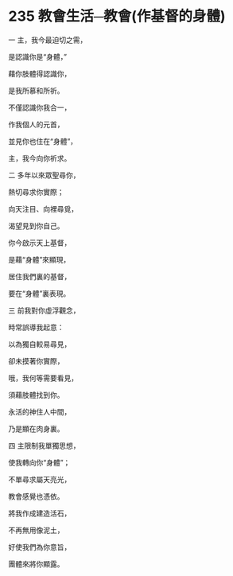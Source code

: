 # 235 教會生活─教會(作基督的身體)

一 主，我今最迫切之需，

是認識你是“身體，”

藉你肢體得認識你，

是我所慕和所祈。

不僅認識你我合一，

作我個人的元首，

並見你也住在“身體”，

主，我今向你祈求。

二 多年以來眾聖尋你，

熱切尋求你實際；

向天注目、向裡尋覓，

渴望見到你自己。

你今啟示天上基督，

是藉“身體”來顯現，

居住我們裏的基督，

要在“身體”裏表現。

三 前我對你虛浮觀念，

時常誤導我起意：

以為獨自較易尋見，

卻未摸著你實際，

哦，我何等需要看見，

須藉肢體找到你。

永活的神住人中間，

乃是顯在肉身裏。

四 主限制我單獨思想，

使我轉向你“身體”；

不單尋求屬天亮光，

教會感覺也憑依。

將我作成建造活石，

不再無用像泥土，

好使我們為你意旨，

團體來將你顯露。

